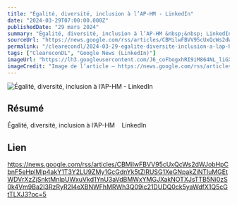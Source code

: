 ```yaml
---
title: "Égalité, diversité, inclusion à l’AP-HM - LinkedIn"
date: "2024-03-29T07:00:00.000Z"
publishedDate: "29 mars 2024"
summary: "Égalité, diversité, inclusion à l’AP-HM &nbsp;&nbsp; LinkedIn"
sourceUrl: "https://news.google.com/rss/articles/CBMilwFBVV95cUxQcWs2dWJobHpCbnF5eHplMlp4akY1T3Y2LU9ZMy1GcGdnYk5tZlRUSG1XeGNpakZiNTluMGEtWDVrXzZjSnktMnlpUWxuVkd1YnU3aVdBMWxYMGJXakNOTXJsTTB5Ni0zS0k4Vm9Ba2I3RzRyR2I4eXBNWFhMRWh3Q09ic21DUDQ0ck5yaWdfX1Q5cGtTLXJ3?oc=5"
permalink: "/clearecondl/2024-03-29-egalite-diversite-inclusion-a-lap-hm-linkedin"
tags: ["CleareconDL", "Google News (LinkedIn)"]
imageUrl: "https://lh3.googleusercontent.com/J6_coFbogxhRI9iM864NL_liGXvsQp2AupsKei7z0cNNfDvGUmWUy20nuUhkREQyrpY4bEeIBuc=s0-w300"
imageCredit: "Image de l’article — https://news.google.com/rss/articles/CBMilwFBVV95cUxQcWs2dWJobHpCbnF5eHplMlp4akY1T3Y2LU9ZMy1GcGdnYk5tZlRUSG1XeGNpakZiNTluMGEtWDVrXzZjSnktMnlpUWxuVkd1YnU3aVdBMWxYMGJXakNOTXJsTTB5Ni0zS0k4Vm9Ba2I3RzRyR2I4eXBNWFhMRWh3Q09ic21DUDQ0ck5yaWdfX1Q5cGtTLXJ3?oc=5"
---
```


![Égalité, diversité, inclusion à l’AP-HM - LinkedIn](https://lh3.googleusercontent.com/J6_coFbogxhRI9iM864NL_liGXvsQp2AupsKei7z0cNNfDvGUmWUy20nuUhkREQyrpY4bEeIBuc=s0-w300)

## Résumé

Égalité, diversité, inclusion à l’AP-HM &nbsp;&nbsp; LinkedIn

## Lien

https://news.google.com/rss/articles/CBMilwFBVV95cUxQcWs2dWJobHpCbnF5eHplMlp4akY1T3Y2LU9ZMy1GcGdnYk5tZlRUSG1XeGNpakZiNTluMGEtWDVrXzZjSnktMnlpUWxuVkd1YnU3aVdBMWxYMGJXakNOTXJsTTB5Ni0zS0k4Vm9Ba2I3RzRyR2I4eXBNWFhMRWh3Q09ic21DUDQ0ck5yaWdfX1Q5cGtTLXJ3?oc=5
